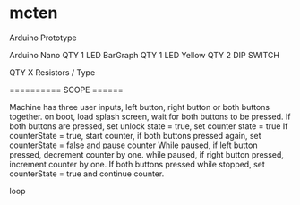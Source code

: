 # mcten
Arduino Prototype

Arduino Nano
QTY 1 LED BarGraph
QTY 1 LED Yellow
QTY 2 DIP SWITCH 


QTY X Resistors / Type


========== SCOPE  ======

Machine has three user inputs, left button, right button or both buttons together.
on boot, load splash screen, wait for both buttons to be pressed.
If both buttons are pressed, set unlock state = true, set counter state = true
If counterState = true, start counter, if both buttons pressed again, set counterState = false and pause counter
While paused, if left button pressed, decrement counter by one.
while paused, if right button pressed, increment counter by one.
If both buttons pressed while stopped, set counterState = true and continue counter.

loop
